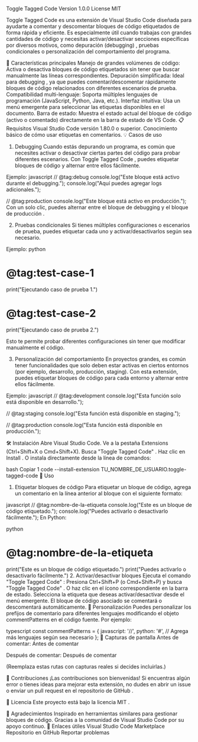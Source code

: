 


Toggle Tagged Code
Version 1.0.0
License MIT

Toggle Tagged Code es una extensión de Visual Studio Code diseñada para ayudarte a comentar y descomentar bloques de código etiquetados de forma rápida y eficiente. Es especialmente útil cuando trabajas con grandes cantidades de código y necesitas activar/desactivar secciones específicas por diversos motivos, como depuración (debugging) , pruebas condicionales o personalización del comportamiento del programa.

🚀 Características principales
Manejo de grandes volúmenes de código: Activa o desactiva bloques de código etiquetados sin tener que buscar manualmente las líneas correspondientes.
Depuración simplificada: Ideal para debugging , ya que puedes comentar/descomentar rápidamente bloques de código relacionados con diferentes escenarios de prueba.
Compatibilidad multi-lenguaje: Soporta múltiples lenguajes de programación (JavaScript, Python, Java, etc.).
Interfaz intuitiva: Usa un menú emergente para seleccionar las etiquetas disponibles en el documento.
Barra de estado: Muestra el estado actual del bloque de código (activo o comentado) directamente en la barra de estado de VS Code.
📋 Requisitos
Visual Studio Code versión 1.80.0 o superior.
Conocimiento básico de cómo usar etiquetas en comentarios.
💡 Casos de uso
1. Debugging
Cuando estás depurando un programa, es común que necesites activar o desactivar ciertas partes del código para probar diferentes escenarios. Con Toggle Tagged Code , puedes etiquetar bloques de código y alternar entre ellos fácilmente.

Ejemplo:
javascript
// @tag:debug
console.log("Este bloque está activo durante el debugging.");
console.log("Aquí puedes agregar logs adicionales.");

// @tag:production
console.log("Este bloque está activo en producción.");
Con un solo clic, puedes alternar entre el bloque de debugging y el bloque de producción .

2. Pruebas condicionales
Si tienes múltiples configuraciones o escenarios de prueba, puedes etiquetar cada uno y activar/desactivarlos según sea necesario.

Ejemplo:
python
# @tag:test-case-1
print("Ejecutando caso de prueba 1.")

# @tag:test-case-2
print("Ejecutando caso de prueba 2.")

Esto te permite probar diferentes configuraciones sin tener que modificar manualmente el código.

3. Personalización del comportamiento
En proyectos grandes, es común tener funcionalidades que solo deben estar activas en ciertos entornos (por ejemplo, desarrollo, producción, staging). Con esta extensión, puedes etiquetar bloques de código para cada entorno y alternar entre ellos fácilmente.

Ejemplo:
javascript
// @tag:development
console.log("Esta función solo está disponible en desarrollo.");

// @tag:staging
console.log("Esta función está disponible en staging.");

// @tag:production
console.log("Esta función está disponible en producción.");

🛠️ Instalación
Abre Visual Studio Code.
Ve a la pestaña Extensions (Ctrl+Shift+X o Cmd+Shift+X).
Busca "Toggle Tagged Code" .
Haz clic en Install .
O instala directamente desde la línea de comandos:

bash
Copiar
1
code --install-extension TU_NOMBRE_DE_USUARIO.toggle-tagged-code
📝 Uso
1. Etiquetar bloques de código
Para etiquetar un bloque de código, agrega un comentario en la línea anterior al bloque con el siguiente formato:

javascript
// @tag:nombre-de-la-etiqueta
console.log("Este es un bloque de código etiquetado.");
console.log("Puedes activarlo o desactivarlo fácilmente.");
En Python:

python
# @tag:nombre-de-la-etiqueta
print("Este es un bloque de código etiquetado.")
print("Puedes activarlo o desactivarlo fácilmente.")
2. Activar/desactivar bloques
Ejecuta el comando "Toggle Tagged Code" :
Presiona Ctrl+Shift+P (o Cmd+Shift+P) y busca "Toggle Tagged Code" .
O haz clic en el ícono correspondiente en la barra de estado.
Selecciona la etiqueta que deseas activar/desactivar desde el menú emergente.
El bloque de código asociado se comentará o descomentará automáticamente.
🎨 Personalización
Puedes personalizar los prefijos de comentario para diferentes lenguajes modificando el objeto commentPatterns en el código fuente. Por ejemplo:

typescript
const commentPatterns = {
  javascript: '//',
  python: '#',
  // Agrega más lenguajes según sea necesario
};
📸 Capturas de pantalla
Antes de comentar:
Antes de comentar

Después de comentar:
Después de comentar

(Reemplaza estas rutas con capturas reales si decides incluirlas.)

🤝 Contribuciones
¡Las contribuciones son bienvenidas! Si encuentras algún error o tienes ideas para mejorar esta extensión, no dudes en abrir un issue o enviar un pull request en el repositorio de GitHub .

📜 Licencia
Este proyecto está bajo la licencia MIT .

🙏 Agradecimientos
Inspirado en herramientas similares para gestionar bloques de código.
Gracias a la comunidad de Visual Studio Code por su apoyo continuo.
🔗 Enlaces útiles
Visual Studio Code Marketplace
Repositorio en GitHub
Reportar problemas
